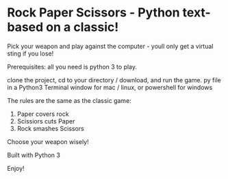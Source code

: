 # Rock Paper Scissors - Python text-based on  a classic!

Pick your weapon and play against the computer - youll only get a virtual sting if you lose!

Prerequisites: all you need is python 3 to play.

clone the project, cd to your directory / download, and run the game. py file
in a Python3 Terminal window for mac / linux, or powershell for windows

The rules are the same as the classic game:
1. Paper covers rock
2. Scissiors cuts Paper
3. Rock smashes Scissors

Choose your weapon wisely!

Built with Python 3

Enjoy!